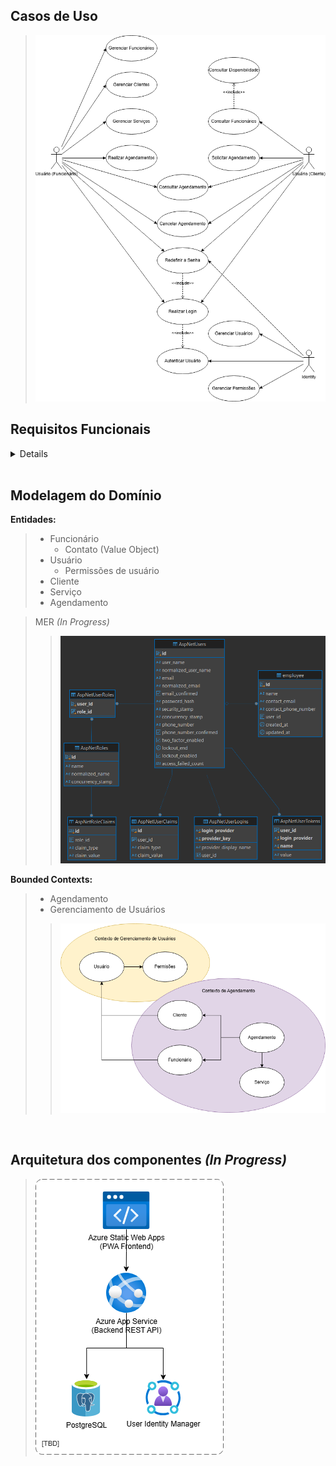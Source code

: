 ## Casos de Uso
> ![](/docs/digs/UmlCasosDeUso.drawio.png)

## Requisitos Funcionais

<details>

> **RF01**: Autenticação e Autorização de Acesso
> - O sistema deve implementar o controle de acesso as funcionalidades conforme as permissões dos usuários

> **RF02**: Gerenciamento de Permissões de Usuários (Roles)
> - O sistema deve permitir ao usuário Administrador gerenciar o cadastro de roles

> **RF03**: Geremnciamento de Usuários
> - O sistema deve permitir ao usuário Administrador gerenciar o cadastro de usuários

> **RF04**: Login de Usuários
> - O sistema deve permitir aos usuários realizar login utilizando suas credenciais (email e senha)

> **RF05**: Esqueceu a Senha
> - O sistema deve permitir aos usuários redefinir a senha

> **RF06**: Gerenciamento de Funcionários
> - O sistema deve permitir ao usuário Funcionário ou Administrador cadastrar novos funcionários

> **RF07**: Gerenciamento de Clientes
> - O sistema deve permitir ao usuário Funcionário ou Administrador gerenciar o cadastro de clientes

> **RF08**: Gerenciamento de Serviços
> - O sistema deve permitir ao usuário Funcionário ou Administrador gerenciar o cadastro de serviços

> **RF09**: Agendamento de Serviços
> - O sistema deve permitir ao usuário Funcionário ou Administrador agendar serviços para os clientes

> **RF10**: Visualização de Agendamentos
> - O sistema deve permitir ao usuário Funcionário ou Administrador consultar os agendamentos disponíveis

> **RF11**: Cancelamento de Agendamento
> - O sistema deve permitir ao usuário Funcionário ou Administrador cancelar agendamentos pendentes

> **RF12**: Edição de Agendamentos
> - O sistema deve permitir ao usuário Funcionário ou Administrador editar seus agendamentos

> **RF13**: Notificações de Agendamento
> - O sistema deve notificar os Clientes quando um agendamento for realizado, alterado ou cancelado

> **RF14**: Consulta de Disponibilidade de Funcionários
> - O sistema deve permitir aos usuários consultar a disponibilidade dos funcionários

> **RF15**: Solicitação de Agendamento de Serviços
> - O sistema deve permitir ao usuário Cliente solicitar agendamento de serviços

> **RF14**: Relatórios de Agendamentos
> - O Administrador deve ser capaz de gerar relatórios com os agendamentos realizados, podendo filtrar por período, cliente, funcionário e serviço

</details>

<br>

## Modelagem do Domínio

**Entidades:**
> - Funcionário
>    - Contato (Value Object)
> - Usuário
>   - Permissões de usuário
> - Cliente
> - Serviço
> - Agendamento

> MER _(In Progress)_
>> ![](/docs/digs/MER.png)

**Bounded Contexts:**
> - Agendamento
> - Gerenciamento de Usuários
>> ![](/docs/digs/BoundedContexts.drawio.png)

<br>

## Arquitetura dos componentes _(In Progress)_
> ![](/docs/digs/ArquiteturaDosComponentes.drawio.png)

